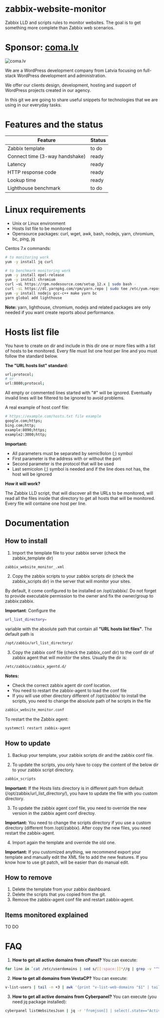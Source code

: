 # zabbix-website-monitor
Zabbix LLD and scripts rules to monitor websites. The goal is to get something more complete than Zabbix web scenarios.

# Sponsor: [coma.lv](https://coma.lv)

![coma.lv](https://coma.lv/coma-logo.png)

We are a WordPress development company from Latvia focusing on full-stack WordPress development and administration. 

We offer our clients design, development, hosting and support of WordPress projects created in our agency.

In this git we are going to share useful snippets for technologies that we are using in our everyday tasks.

# Features and the status

Feature | Status
------- | ------ 
Zabbix template | to do
Connect time (3-way handshake) | ready
Latency | ready
HTTP response code | ready
Lookup time | ready
Lighthouse benchmark | to do


# Linux requirements
- Unix or Linux environment
- Hosts list file to be monitored
- Opensource packages: curl, wget, awk, bash, nodejs, yarn, chromium, bc, ping, jq

Centos 7.x commands:
```bash
# to monitoring work
yum -y install jq curl

# to benchmark monitoring work
yum -y install epel-release
yum -y install chromium
curl –sL https://rpm.nodesource.com/setup_12.x | sudo bash -
curl -sL https://dl.yarnpkg.com/rpm/yarn.repo | sudo tee /etc/yum.repos.d/yarn.repo
yum -y install nodejs gcc-c++ make yarn bc
yarn global add lighthouse
```

**Note:** yarn, lighthouse, chromium, nodejs and related packages are only needed if you want create reports about performance.

# Hosts list file

You have to create on dir and include in this dir one or more files with a list of hosts to be monitored. Every file must list one host per line and you must follow the standard below.

**The "URL hosts list" standard:**
```bash
url;protocol;
# or
url:8080;protocol;
```

All empty or commented lines started with "#" will be ignored. Eventually invalid lines will be filtered to be ignored to avoid problems.

A real example of host conf file:
```bash
# https://example.com/hosts.txt file example
google.com;https;
bing.com;http;
example:8090;https;
example2:3000;http;
```

**Important:**
- All parameters must be separated by semic9olon (;) symbol
- First parameter is the address with or without the port
- Second parameter is the protocol that will be used
- Last semicolon (;) symbol is needed and if the line does not has, the host will be ignored


**How it will work?**

The Zabbix LLD script, that will discover all the URLs to be monitored, will read all the files inside that directory to get all hosts that will be monitored. Every file will containe one host per line.

# Documentation

## How to install

1. Import the template file to your zabbix server (check the zabbix_template dir)

```bash
zabbix_website_monitor_.xml
```

2. Copy the zabbix scripts to your zabbix scripts dir (check the zabbix_scripts dir) in the server that will monitor your sites.

By default, it come configured to be installed on /opt/zabbix/. Do not forget to provide executable permission to the owner and fix the owner/group to zabbix:zabbix.

**Important**: Configure the 

```bash
url_list_directory=
```

variable with the absolute path that contain all **"URL hosts list files"**. The default path is 

```bash
/opt/zabbix/url_list_directory/
```

3. Copy the zabbix conf file (check the zabbix_conf dir) to the conf dir of zabbix agent that will monitor the sites. Usually the dir is:
```bash
/etc/zabbix/zabbix_agentd.d/
``` 

**Notes:**
- Check the correct zabbix agent dir conf location.
- You need to restart the zabbix-agent to load the conf file
- If you will use other directory different of /opt/zabbix/ to install the scripts, you need to change the absolute path of he scripts in the file

```bash
zabbix_website_monitor.conf
```

To restart the the Zabbix agent:

```bash
systemctl restart zabbix-agent
```

## How to update

1. Backup your template, your zabbix scripts dir and the zabbix conf file.

2. To update the scripts, you only have to copy the content of the below dir to your zabbix script directory.

```bash
zabbix_scripts
``` 
**Important:** If the Hosts lists directory is in different path from default (/opt/zabbix/url_list_directory/), you have to update the file with you custom directory.

3. To update the zabbix agent conf file, you need to override the new version in the zabbix agent conf directoy.

**Important:** You need to change the scripts directory if you use a custom directory (different from /opt/zabbix). After copy the new files, you need restart the zabbix-agent.

4. Import again the template and override the old one.

**Important:** If you customized anything, we recommend export your template and manually edit the XML file to add the new features. If you know how to use git patch, will be easier than do manual edit.

## How to remove

1. Delete the template from your zabbix dashboard.
2. Delete the scripts that you copied from the git.
3. Remove the zabbix-agent conf file and restart zabbix-agent.

## Items monitored explained

TO DO


# FAQ
1. **How to get all active domains from cPanel?** You can execute:
```bash
for line in `cat /etc/userdomains | sed s/[[:space:]]*//g | grep -v "^\*"`; do DOMAIN=`echo ${line} | cut -d ":" -f 1`; USERNAME=`echo ${line} | cut -d ":" -f 2`; if [ ! -f "/var/cpanel/suspended/${USERNAME}" ]; then echo ${DOMAIN}; fi; done
```
2. **How to get all domains from VestaCP?** You can execute:
```bash
v-list-users | tail -n +3 | awk '{print "v-list-web-domains "$1" | tail -n +3"}' | bash | awk '{ print $1}' | egrep -iv localhost
```
3. **How to get all active domains from Cyberpanel?** You can execute (you need jq package installed):
```bash
cyberpanel listWebsitesJson | jq -r 'fromjson[] | select(.state=="Active") | .domain'
```
